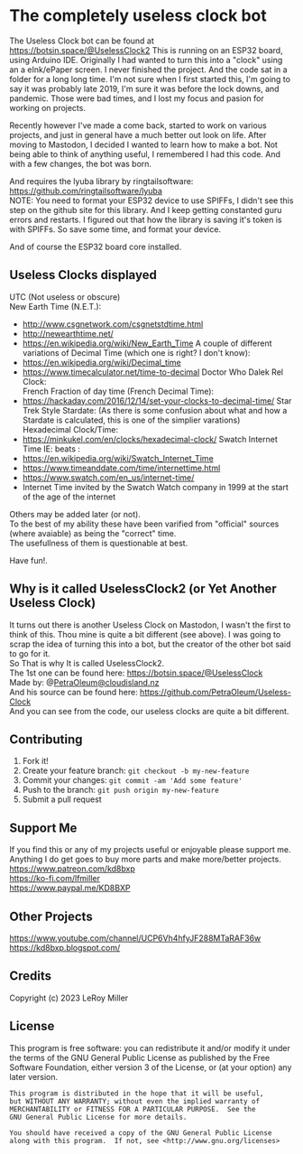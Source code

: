 # The completely useless clock bot

The Useless Clock bot can be found at https://botsin.space/@UselessClock2
This is running on an ESP32 board, using Arduino IDE. 
Originally I had wanted to turn this into a "clock" using an a eInk/ePaper screen.
I never finished the project. And the code sat in a folder for a long long time. I'm not sure when I first started this, I'm going to say it was probably late 2019, I'm sure it was before the lock downs, and pandemic. Those were bad times, and I lost my focus and pasion for working on projects.  

Recently however I've made a come back, started to work on various projects, and just in general have a much better out look on life.
After moving to Mastodon, I decided I wanted to learn how to make a bot. 
Not being able to think of anything useful, I remembered I had this code. And with a few changes, the bot was born.  

And requires the lyuba library by ringtailsoftware: https://github.com/ringtailsoftware/lyuba  
NOTE: You need to format your ESP32 device to use SPIFFs, I didn't see this step on the github site for this library. And I keep getting constanted guru errors and restarts. I figured out that how the library is saving it's token is with SPIFFs. So save some time, and format your device.  

And of course the ESP32 board core installed.  

## Useless Clocks displayed

UTC (Not useless or obscure)  
New Earth Time (N.E.T.):  
 * http://www.csgnetwork.com/csgnetstdtime.html
 * http://newearthtime.net/
 * https://en.wikipedia.org/wiki/New_Earth_Time
A couple of different variations of Decimal Time (which one is right? I don't know):  
 * https://en.wikipedia.org/wiki/Decimal_time
 * https://www.timecalculator.net/time-to-decimal
Doctor Who Dalek Rel Clock:  
French Fraction of day time (French Decimal Time):  
 * https://hackaday.com/2016/12/14/set-your-clocks-to-decimal-time/
Star Trek Style Stardate: (As there is some confusion about what and how a Stardate is calculated, this is one of the simplier varations)  
Hexadecimal Clock/Time:  
 * https://minkukel.com/en/clocks/hexadecimal-clock/
Swatch Internet Time IE: beats :
 * https://en.wikipedia.org/wiki/Swatch_Internet_Time
 * https://www.timeanddate.com/time/internettime.html
 * https://www.swatch.com/en_us/internet-time/
 * Internet Time invited by the Swatch Watch company in 1999 at the start of the age of the internet  


Others may be added later (or not).  
To the best of my ability these have been varified from "official" sources (where avaiable) as being the "correct" time.  
The usefullness of them is questionable at best.  

Have fun!.  

## Why is it called UselessClock2 (or Yet Another Useless Clock)

It turns out there is another Useless Clock on Mastodon, I wasn't the first to think of this. Thou mine is quite a bit different (see above). I was going to scrap the idea of turning this into a bot, but the creator of the other bot said to go for it.  
So That is why It is called UselessClock2.  
The 1st one can be found here: https://botsin.space/@UselessClock  
Made by: @PetraOleum@cloudisland.nz  
And his source can be found here: https://github.com/PetraOleum/Useless-Clock  
And you can see from the code, our useless clocks are quite a bit different.  


## Contributing

1. Fork it!
2. Create your feature branch: `git checkout -b my-new-feature`
3. Commit your changes: `git commit -am 'Add some feature'`
4. Push to the branch: `git push origin my-new-feature`
5. Submit a pull request

## Support Me

If you find this or any of my projects useful or enjoyable please support me.  
Anything I do get goes to buy more parts and make more/better projects.  
https://www.patreon.com/kd8bxp  
https://ko-fi.com/lfmiller  
https://www.paypal.me/KD8BXP  

## Other Projects

https://www.youtube.com/channel/UCP6Vh4hfyJF288MTaRAF36w  
https://kd8bxp.blogspot.com/  


## Credits

Copyright (c) 2023 LeRoy Miller

## License

This program is free software: you can redistribute it and/or modify
    it under the terms of the GNU General Public License as published by
    the Free Software Foundation, either version 3 of the License, or
    (at your option) any later version.

    This program is distributed in the hope that it will be useful,
    but WITHOUT ANY WARRANTY; without even the implied warranty of
    MERCHANTABILITY or FITNESS FOR A PARTICULAR PURPOSE.  See the
    GNU General Public License for more details.

    You should have received a copy of the GNU General Public License
    along with this program.  If not, see <http://www.gnu.org/licenses>
